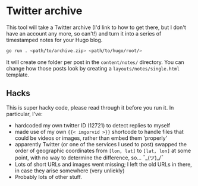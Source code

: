 # Twitter archive

This tool will take a Twitter archive (I'd link to how to get there, but I don't have an account any more, so can't!) and turn it into a series of timestamped notes for your Hugo blog.

```bash
go run . <path/to/archive.zip> <path/to/hugo/root/>
```

It will create one folder per post in the `content/notes/` directory. You can change how those posts look by creating a `layouts/notes/single.html` template.

## Hacks

This is super hacky code, please read through it before you run it. In particular, I've:

- hardcoded my own twitter ID (12721) to detect replies to myself
- made use of my own `{{< imgorvid >}}` shortcode to handle files that could be videos or images, rather than embed them 'properly'
- apparently Twitter (or one of the services I used to post) swapped the order of geographic coordinates from `[lon, lat]` to `[lat, lon]` at some point, with no way to determine the difference, so… ¯\_(ツ)_/¯
- Lots of short URLs and images went missing; I left the old URLs in there, in case they arise somewhere (very unliekly)
- Probably lots of other stuff.
